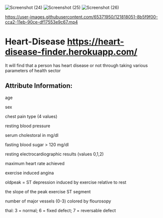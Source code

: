 ![Screenshot (24)](https://user-images.githubusercontent.com/65371950/121818120-e85b5500-cca2-11eb-8dd3-45f181a3a263.png)
![Screenshot (25)](https://user-images.githubusercontent.com/65371950/121818125-ef826300-cca2-11eb-9266-1715bc0bad80.png)
![Screenshot (26)](https://user-images.githubusercontent.com/65371950/121818127-f14c2680-cca2-11eb-8fb8-53ee39ab5237.png)

https://user-images.githubusercontent.com/65371950/121818051-8b5f9f00-cca2-11eb-90ce-df17553e9c67.mp4

# Heart-Disease https://heart-disease-finder.herokuapp.com/
It will find that a person has heart disease or not through taking various parameters of health sector


Attribute Information:
-----------------------------
age

sex

chest pain type (4 values)

resting blood pressure

serum cholestoral in mg/dl

fasting blood sugar > 120 mg/dl

resting electrocardiographic results (values 0,1,2)

maximum heart rate achieved

exercise induced angina

oldpeak = ST depression induced by exercise relative to rest

the slope of the peak exercise ST segment

number of major vessels (0-3) colored by flourosopy

thal: 3 = normal; 6 = fixed defect; 7 = reversable defect
